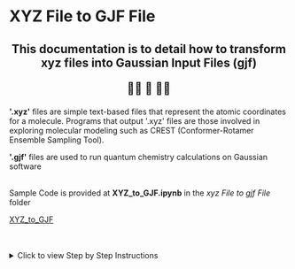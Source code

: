 # XYZ File to GJF File
<h2 align="center">
  
  This documentation is to detail how to transform xyz files into Gaussian Input Files (gjf) 
  <br>
  
  🧬📄 🔀 📃🧪
</h2>

<div>
  
**'.xyz'** files are simple text-based files that represent the atomic coordinates for a molecule. Programs that output '.xyz' files are those involved in exploring molecular modeling such as CREST (Conformer-Rotamer Ensemble Sampling Tool).

**'.gjf'** files are used to run quantum chemistry calculations on Gaussian software  <br> <br>

Sample Code is provided at **XYZ_to_GJF.ipynb** in the *xyz File to gjf File* folder 

[XYZ_to_GJF](https://github.com/SelvinTo/CompChem-Resources/blob/574c3a8b56e183f148e992afca3a438864fb602b/xyz%20File%20to%20gjf%20File/XYZ_to_GJF.ipynb)


<br>
<br>

<details>
  <summary> Click to view Step by Step Instructions </summary>
  
  ## Instructions
  
  1. **Step 1**: Description of step one.
  2. **Step 2**: Description of step two.
  3. **Step 3**: Description of step three.

  You can add more detailed instructions here.
  
</details>
